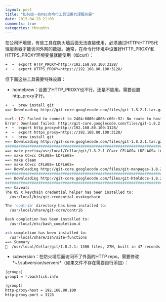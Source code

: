 ```yaml
---
layout: post
title: "如何给一些Mac命令行工具设置代理服务器"
date: 2013-04-20 21:00
comments: true
categories: thoughts
---
```


在公司环境里，有些工具在防火墙后面无法直接使用，必须通过HTTP/HTTPS代理服务器才能访问外网的数据。通常，在命令行环境中设置好HTTP\_PROXY和HTTPS\_PROXY环境变量就能使用（如curl）：

``` bash
➜  ~  export HTTP_PROXY=http://192.168.80.100:3128/
➜  ~  export HTTPS_PROXY=https://192.168.80.100:3128/
```

但下面这些工具需要特殊设置：

- homebrew：设置了HTTP\_PROXY也不行，还是不能用。需要设置http\_proxy才行。
``` bash
➜  ~  brew install git
==> Downloading http://git-core.googlecode.com/files/git-1.8.2.1.tar.gz

curl: (7) Failed to connect to 2404:6800:4008:c00::52: No route to host
Error: Download failed: http://git-core.googlecode.com/files/git-1.8.2.1.tar.gz
➜  ~  export http_proxy=http://192.168.80.100:3128/
➜  ~  export https_proxy=https://192.168.80.100:3128/
➜  ~  brew install git
==> Downloading http://git-core.googlecode.com/files/git-1.8.2.1.tar.gz
######################################################################## 100.0%
==> make prefix=/usr/local/Cellar/git/1.8.2.1 CC=cc CFLAGS= LDFLAGS= install
==> make CC=cc CFLAGS= LDFLAGS=
==> make clean
==> make CC=cc CFLAGS= LDFLAGS=
==> Downloading http://git-core.googlecode.com/files/git-manpages-1.8.2.1.tar.gz
######################################################################## 100.0%
==> Downloading http://git-core.googlecode.com/files/git-htmldocs-1.8.2.1.tar.gz
######################################################################## 100.0%
==> Caveats
The OS X keychain credential helper has been installed to:
  /usr/local/bin/git-credential-osxkeychain

The 'contrib' directory has been installed to:
  /usr/local/share/git-core/contrib

Bash completion has been installed to:
  /usr/local/etc/bash_completion.d

zsh completion has been installed to:
  /usr/local/share/zsh/site-functions
==> Summary
🍺  /usr/local/Cellar/git/1.8.2.1: 1306 files, 27M, built in 47 seconds
```

- subversion：在防火墙后面访问不了外面的HTTP repo。需要修改*~/.subversion/servers*（如果文件不存在需要自行添加）：
``` bash
[groups]
group1 = *.backtick.info

[group1]
http-proxy-host = 192.168.80.100
http-proxy-port = 3128

```
